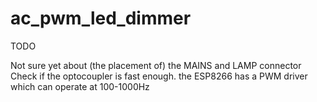 # ac_pwm_led_dimmer


TODO

Not sure yet about (the placement of) the MAINS and LAMP connector
Check if the optocoupler is fast enough. the ESP8266 has a PWM driver which can operate at 100-1000Hz